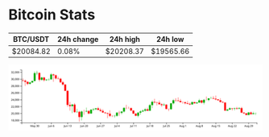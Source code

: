 # Bitcoin Stats

BTC/USDT|24h change|24h high|24h low|
|---|---|---|---|
|$20084.82|0.08%|$20208.37|$19565.66|

<img src="./chart.svg">
